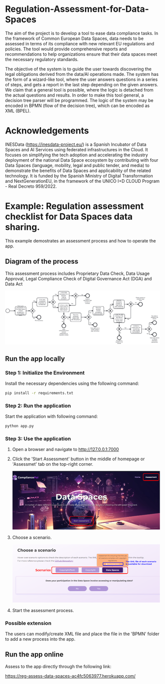 # Regulation-Assessment-for-Data-Spaces

The aim of the project is to develop a tool to ease data compliance tasks. 
In the framework of Common European Data Spaces, data needs to be assessed in terms of its compliance with new relevant EU regulations and policies. 
The tool would provide comprehensive reports and recommendations to help organizations ensure that their data spaces meet the necessary regulatory standards.

The objective of the system is to guide the user towards discovering the legal obligations derived from the data/AI operations made.
The system has the form of a wizard-like tool, where the user answers questions in a series of steps, and gets a report in the last step depending on the given answers.
We claim that a general tool is possible, where the logic is detached from the actual questions and results.
In order to make this tool general, a decision tree parser will be programmed. The logic of the system may be encoded in BPMN (flow of the decision tree), which can be encoded as XML (BPEL).

# Acknowledgements
INESData (https://inesdata-project.eu/) is a Spanish Incubator of Data Spaces and AI Services using federated infrastructures in the Cloud. It focuses on simplifying the tech adoption and accelerating the industry deployment of the national Data Space ecosystem by contributing with four Data Spaces (language, mobility, legal and public tender, and media) to demonstrate the benefits of Data Spaces and applicability of the related technology. It is funded by the Spanish Ministry of Digital Transformation and NextGenerationEU, in the framework of the UNICO I+D CLOUD Program - Real Decreto 959/2022.

# Example: Regulation assessment checklist for Data Spaces data sharing.

This example demostrates an assessment process and how to operate the app.
## Diagram of the process
This assessment process includes Proprietary Data Check, Data Usage Approval, Legal Compliance Check of Digital Governance Act (DGA) and Data Act

![Data Space](https://github.com/chiachihsu/Regulation-Assessment-for-Data-Spaces/blob/main/image/Data%20Space.png)

## Run the app locally

### Step 1: Initialize the Environment

Install the necessary dependencies using the following command:
```bash
pip install -r requirements.txt
```

### Step 2: Run the application

Start the application with following command:
```bash
python app.py
```

### Step 3: Use the application
1. Open a browser and navigate to  http://127.0.0.1:7000
2. Click the 'Start Assessment' button in the middle of homepage or 'Assessmet' tab on the top-right corner.

   <img src="https://github.com/chiachihsu/Regulation-Assessment-for-Data-Spaces/blob/main/image/app_home.png" alt="Home" width="800"/>
3. Choose a scenario.

   <img src="https://github.com/chiachihsu/Regulation-Assessment-for-Data-Spaces/blob/main/image/app_assessment.png" alt="Assessment" width="800"/>
4. Start the assessment process.


### Possible extension

The users can modify/create XML file and place the file in the 'BPMN' folder to add a new process into the app.

## Run the app online

Assess to the app directly through the following link:

https://reg-assess-data-spaces-ac4fc5063977.herokuapp.com/
